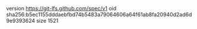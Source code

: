 version https://git-lfs.github.com/spec/v1
oid sha256:b5ec1155dddaebfbd74b5483a79064606a64f61ab8fa20940d2ad6d9e9393624
size 1521
